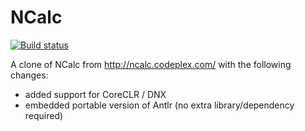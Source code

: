 # NCalc

[![Build status](https://ci.appveyor.com/api/projects/status/caklhlaae99od55q?svg=true)](https://ci.appveyor.com/project/sklose/ncalc)

A clone of NCalc from http://ncalc.codeplex.com/ with the following changes:
- added support for CoreCLR / DNX
- embedded portable version of Antlr (no extra library/dependency required)
